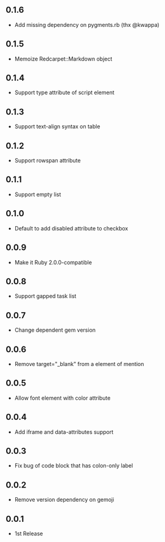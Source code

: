 ## 0.1.6
* Add missing dependency on pygments.rb (thx @kwappa)

## 0.1.5
* Memoize Redcarpet::Markdown object

## 0.1.4
* Support type attribute of script element

## 0.1.3
* Support text-align syntax on table

## 0.1.2
* Support rowspan attribute

## 0.1.1
* Support empty list

## 0.1.0
* Default to add disabled attribute to checkbox

## 0.0.9
* Make it Ruby 2.0.0-compatible

## 0.0.8
* Support gapped task list

## 0.0.7
* Change dependent gem version

## 0.0.6
* Remove target="_blank" from a element of mention

## 0.0.5
* Allow font element with color attribute

## 0.0.4
* Add iframe and data-attributes support

## 0.0.3
* Fix bug of code block that has colon-only label

## 0.0.2
* Remove version dependency on gemoji

## 0.0.1
* 1st Release
